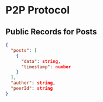 # P2P Protocol

## Public Records for Posts

```json
{
  "posts": [
    {
      "data": string,
      "timestamp": number
    }
  ],
  "author": string,
  "peerId": string
}
```